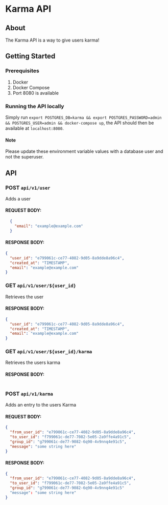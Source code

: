 # Karma API

## About

The Karma API is a way to give users karma!

## Getting Started

### Prerequisites

1. Docker
2. Docker Compose
3. Port 8080 is available

### Running the API locally

Simply run `export POSTGRES_DB=karma && export POSTGRES_PASSWORD=admin && POSTGRES_USER=admin && docker-compose up`, the API should then be available at `localhost:8080`.

#### Note

Please update these environment variable values with a database user and not the superuser.

## API

### POST `api/v1/user`

Adds a user

#### REQUEST BODY:

```JSON
  {
    "email": "example@example.com"
  }
```
#### RESPONSE BODY:

```JSON
{
  "user_id": "e799061c-ce77-4082-9d05-8a9dde8a96c4",
  "created_at": "TIMESTAMP",
  "email": "example@example.com"
}
```

### GET `api/v1/user/${user_id}`

Retrieves the user

#### RESPONSE BODY:

```JSON
{
  "user_id": "e799061c-ce77-4082-9d05-8a9dde8a96c4",
  "created_at": "TIMESTAMP",
  "email": "example@example.com"
}
```

### GET `api/v1/user/${user_id}/karma`

Retrieves the users karma

#### RESPONSE BODY:

```JSON

```

### POST `api/v1/karma`

Adds an entry to the users Karma

#### REQUEST BODY:

```JSON
{
  "from_user_id": "e799061c-ce77-4082-9d05-8a9dde8a96c4",
  "to_user_id": "f799061c-de77-7082-5e05-2a9ffe4a91c5",
  "group_id": "g799061c-de77-9082-6q90-4v9nnq4e91c5",
  "message": "some string here"
}
```

#### RESPONSE BODY:

```JSON
{
  "from_user_id": "e799061c-ce77-4082-9d05-8a9dde8a96c4",
  "to_user_id": "f799061c-de77-7082-5e05-2a9ffe4a91c5",
  "group_id": "g799061c-de77-9082-6q90-4v9nnq4e91c5"
  "message": "some string here"
}
```
